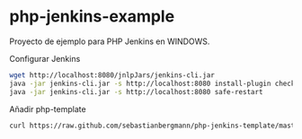 php-jenkins-example
===================

Proyecto de ejemplo para PHP Jenkins en WINDOWS.


Configurar Jenkins
````bash
wget http://localhost:8080/jnlpJars/jenkins-cli.jar
java -jar jenkins-cli.jar -s http://localhost:8080 install-plugin checkstyle cloverphp dry htmlpublisher jdepend plot pmd violations xunit
java -jar jenkins-cli.jar -s http://localhost:8080 safe-restart
````

Añadir php-template

````bash
curl https://raw.github.com/sebastianbergmann/php-jenkins-template/master/config.xml | java -jar jenkins-cli.jar -s http://localhost:8080 create-job php-template
````